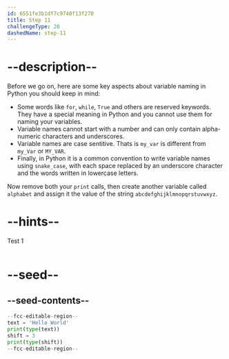 ```yaml
---
id: 6551fe3b1df7c9740f13f270
title: Step 11
challengeType: 20
dashedName: step-11
---
```


# --description--

Before we go on, here are some key aspects about variable naming in Python you should keep in mind:

- Some words like `for`, `while`, `True` and others are reserved keywords. They have a special meaning in Python and you cannot use them for naming your variables.
- Variable names cannot start with a number and can only contain alpha-numeric characters and underscores.
- Variable names are case sentitive. Thats is `my_var` is different from `my_Var` or `MY_VAR`.
- Finally, in Python it is a common convention to write variable names using `snake_case`, with each space replaced by an underscore character and the words written in lowercase letters.

Now remove both your `print` calls, then create another variable called `alphabet` and assign it the value of the string `abcdefghijklmnopqrstuvwxyz`.

# --hints--

Test 1

```js

```

# --seed--

## --seed-contents--

```py
--fcc-editable-region--
text = 'Hello World'
print(type(text))
shift = 3
print(type(shift))
--fcc-editable-region--
```
